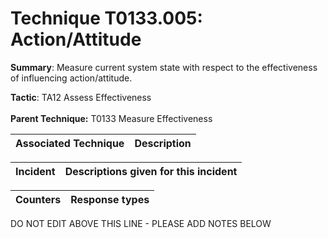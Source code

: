 # Technique T0133.005: Action/Attitude

**Summary**: Measure current system state with respect to the effectiveness of influencing action/attitude.

**Tactic**: TA12 Assess Effectiveness <br><br>**Parent Technique:** T0133 Measure Effectiveness


| Associated Technique | Description |
| --------- | ------------------------- |



| Incident | Descriptions given for this incident |
| -------- | -------------------- |



| Counters | Response types |
| -------- | -------------- |


DO NOT EDIT ABOVE THIS LINE - PLEASE ADD NOTES BELOW